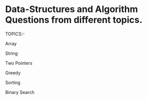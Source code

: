 # Data-Structures and Algorithm Questions from different topics. 

TOPICS:-

Array

String

Two Pointers

Greedy

Sorting

Binary Search

